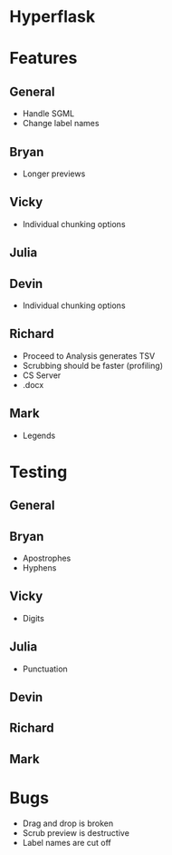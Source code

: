 Hyperflask
==========

# Features

## General

- Handle SGML
- Change label names

## Bryan

- Longer previews

## Vicky

- Individual chunking options

## Julia

## Devin

- Individual chunking options

## Richard

- Proceed to Analysis generates TSV
- Scrubbing should be faster (profiling)
- CS Server
- .docx

## Mark

- Legends


# Testing

## General

## Bryan

- Apostrophes
- Hyphens

## Vicky

- Digits

## Julia

- Punctuation

## Devin

## Richard

## Mark


# Bugs

- Drag and drop is broken
- Scrub preview is destructive
- Label names are cut off